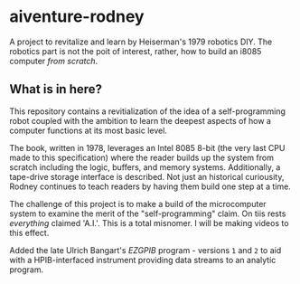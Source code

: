 # aiventure-rodney
A project to revitalize and learn by Heiserman's 1979 robotics DIY. The robotics part is not the poit of interest, rather, how to build an i8085 computer _from scratch_.

## What is in here?

This repository contains a revitialization of the idea of a self-programming robot coupled with the ambition to learn the deepest aspects of how a computer functions at its most basic level.

The book, written in 1978, leverages an Intel 8085 8-bit (the very last CPU made to this specification) where the reader builds up the system from scratch including the logic, buffers, and memory systems. Additionally, a tape-drive storage interface is described. Not just an historical curiousity, Rodney continues to teach readers by having them build one step at a time.

The challenge of this project is to make a build of the microcomputer system to examine the merit of the "self-programming" claim. On tiis rests *everything* claimed 'A.I.'. This is a total misnomer. I will be making videos to this effect.

Added the late Ulrich Bangart's *EZGPIB* program - versions `1` and `2` to aid with a HPIB-interfaced instrument providing data streams to an analytic program.
